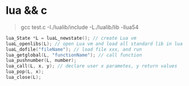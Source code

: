# lua && c

> gcc test.c -I./lualib/include -L./lualib/lib -llua54

```c
lua_State *L = luaL_newstate(); // create Lua vm
luaL_openlibs(L); // open Lua vm and load all standard lib in lua
luaL_dofile("fileName"); // load file xxx, and run
lua_getglobal(L, "functionName"); // call function
lua_pushnumber(L, number);
lua_call(L, x, y); // declare user x parametes, y return values
lua_pop(L, x);
lua_close(L);
```
 